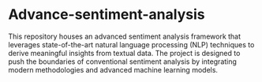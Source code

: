 # Advance-sentiment-analysis
This repository houses an advanced sentiment analysis framework that leverages state-of-the-art natural language processing (NLP) techniques to derive meaningful insights from textual data. The project is designed to push the boundaries of conventional sentiment analysis by integrating modern methodologies and advanced machine learning models.
